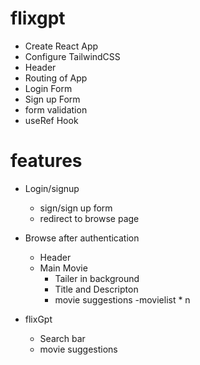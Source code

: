 # flixgpt
- Create React App
- Configure TailwindCSS
- Header
- Routing of App
- Login Form
- Sign up Form
- form validation
- useRef Hook


# features
- Login/signup
    - sign/sign up form
    - redirect to browse page

- Browse after authentication
    - Header
    - Main Movie
        - Tailer in background
        - Title and Descripton
        - movie suggestions
                 -movielist * n 
                
- flixGpt
    - Search bar
    - movie suggestions                 
